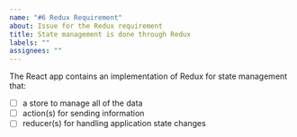 ```yaml
---
name: "#6 Redux Requirement"
about: Issue for the Redux requirement
title: State management is done through Redux
labels: ""
assignees: ""
---
```


The React app contains an implementation of Redux for state management that:

- [ ] a store to manage all of the data
- [ ] action(s) for sending information
- [ ] reducer(s) for handling application state changes

